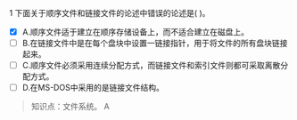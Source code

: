 1
下面关于顺序文件和链接文件的论述中错误的论述是( )。
- [x] A.顺序文件适于建立在顺序存储设备上，而不适合建立在磁盘上。 
- [ ] B.在链接文件中是在每个盘块中设置一链接指针，用于将文件的所有盘块链接起来。
- [ ] C.顺序文件必须采用连续分配方式，而链接文件和索引文件则都可采取离散分配方式。 
- [ ] D.在MS-DOS中采用的是链接文件结构。

> 知识点：文件系统。
> A
